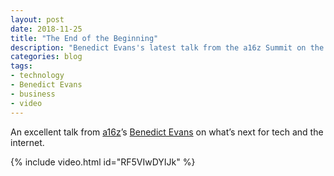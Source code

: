 ```yaml
---
layout: post
date: 2018-11-25
title: "The End of the Beginning"
description: "Benedict Evans's latest talk from the a16z Summit on the state of tech."
categories: blog
tags:
- technology
- Benedict Evans
- business
- video
---
```


An excellent talk from [a16z](https://a16z.com/)’s [Benedict Evans](https://www.ben-evans.com/) on what’s next for tech and the internet.

{% include video.html id="RF5VIwDYIJk" %}
